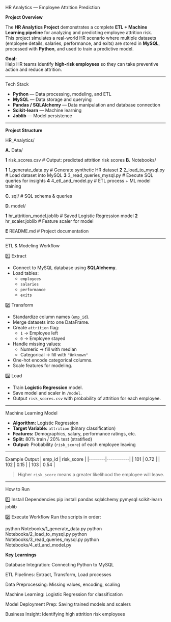 HR Analytics — Employee Attrition Prediction

**Project Overview**

The **HR Analytics Project** demonstrates a complete **ETL + Machine Learning pipeline** for analyzing and predicting employee attrition risk.  
This project simulates a real-world HR scenario where multiple datasets (employee details, salaries, performance, and exits) are stored in **MySQL**, processed with **Python**, and used to train a predictive model.

**Goal:**  
Help HR teams identify **high-risk employees** so they can take preventive action and reduce attrition.

---

Tech Stack
- **Python** — Data processing, modeling, and ETL
- **MySQL** — Data storage and querying
- **Pandas / SQLAlchemy** — Data manipulation and database connection
- **Scikit-learn** — Machine learning
- **Joblib** — Model persistence

---

**Project Structure**

HR_Analytics/

**A.** Data/

  **1** risk_scores.csv     # Output: predicted attrition risk scores
**B.** Notebooks/

  **1** 1_generate_data.py     # Generate synthetic HR dataset
  **2** 2_load_to_mysql.py     # Load dataset into MySQL
  **3** 3_read_queries_mysql.py     # Execute SQL queries for insights
  **4** 4_etl_and_model.py     # ETL process + ML model training

**C.** sql/ # SQL schema & queries

**D.** model/

  **1** hr_attrition_model.joblib     # Saved Logistic Regression model
  **2** hr_scaler.joblib     # Feature scaler for model
  
**E** README.md     # Project documentation



---

ETL & Modeling Workflow

1️⃣ Extract
- Connect to MySQL database using **SQLAlchemy**.
- Load tables:  
  - `employees`
  - `salaries`
  - `performance`
  - `exits`

2️⃣ Transform
- Standardize column names (`emp_id`).
- Merge datasets into one DataFrame.
- Create `attrition` flag:  
  - `1` → Employee left  
  - `0` → Employee stayed
- Handle missing values:
  - Numeric → fill with median
  - Categorical → fill with `"Unknown"`
- One-hot encode categorical columns.
- Scale features for modeling.

3️⃣ Load
- Train **Logistic Regression** model.
- Save model and scaler in `/model`.
- Output `risk_scores.csv` with probability of attrition for each employee.

---

Machine Learning Model
- **Algorithm:** Logistic Regression  
- **Target Variable:** `attrition` (binary classification)  
- **Features:** Demographics, salary, performance ratings, etc.  
- **Split:** 80% train / 20% test (stratified)  
- **Output:** Probability (`risk_score`) of each employee leaving

---

Example Output
| emp_id | risk_score |
|--------|-----------|
| 101    | 0.72      |
| 102    | 0.15      |
| 103    | 0.54      |

> Higher `risk_score` means a greater likelihood the employee will leave.

---

How to Run

1️⃣ Install Dependencies
pip install pandas sqlalchemy pymysql scikit-learn joblib

2️⃣ Execute Workflow
Run the scripts in order:

python Notebooks/1_generate_data.py
python Notebooks/2_load_to_mysql.py
python Notebooks/3_read_queries_mysql.py
python Notebooks/4_etl_and_model.py


**Key Learnings**

Database Integration: Connecting Python to MySQL

ETL Pipelines: Extract, Transform, Load processes

Data Preprocessing: Missing values, encoding, scaling

Machine Learning: Logistic Regression for classification

Model Deployment Prep: Saving trained models and scalers

Business Insight: Identifying high attrition risk employees

